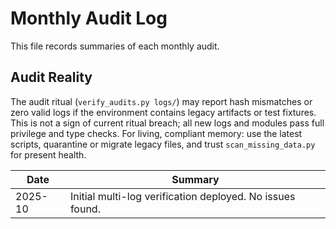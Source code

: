 # Monthly Audit Log

This file records summaries of each monthly audit.

## Audit Reality
The audit ritual (`verify_audits.py logs/`) may report hash mismatches or zero
valid logs if the environment contains legacy artifacts or test fixtures. This
is not a sign of current ritual breach; all new logs and modules pass full
privilege and type checks. For living, compliant memory: use the latest
scripts, quarantine or migrate legacy files, and trust `scan_missing_data.py`
for present health.

| Date | Summary |
|------|---------|
| 2025-10 | Initial multi-log verification deployed. No issues found. |
